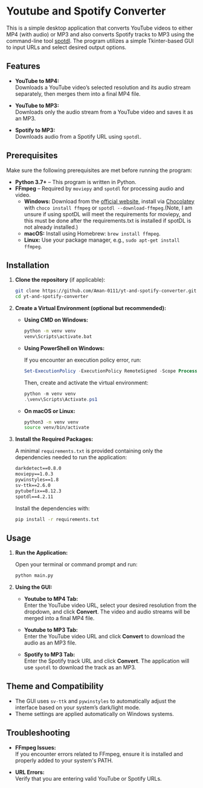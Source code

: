 # Youtube and Spotify Converter

This is a simple desktop application that converts YouTube videos to either MP4 (with audio) or MP3 and also converts Spotify tracks to MP3 using the command-line tool [spotdl](https://github.com/spotDL/spotify-downloader). The program utilizes a simple Tkinter-based GUI to input URLs and select desired output options.

## Features

- **YouTube to MP4:**  
  Downloads a YouTube video’s selected resolution and its audio stream separately, then merges them into a final MP4 file.

- **YouTube to MP3:**  
  Downloads only the audio stream from a YouTube video and saves it as an MP3.

- **Spotify to MP3:**  
  Downloads audio from a Spotify URL using `spotdl`.

## Prerequisites

Make sure the following prerequisites are met before running the program:

- **Python 3.7+** – This program is written in Python.
- **FFmpeg** – Required by `moviepy` and `spotdl` for processing audio and video.  
  - **Windows:** Download from the [official website](https://ffmpeg.org/download.html), install via [Chocolatey](https://chocolatey.org/) with `choco install ffmpeg` or `spotdl --download-ffmpeg`.(Note, I am unsure if using spotDL will meet the requirements for moviepy, and this must be done after the requirements.txt is installed if spotDL is not already installed.)
  - **macOS:** Install using Homebrew: `brew install ffmpeg`.
  - **Linux:** Use your package manager, e.g., `sudo apt-get install ffmpeg`.

## Installation

1. **Clone the repository** (if applicable):

   ```bash
   git clone https://github.com/Aman-0111/yt-and-spotify-converter.git
   cd yt-and-spotify-converter
   ```

2. **Create a Virtual Environment (optional but recommended):**

   - **Using CMD on Windows:**
   
     ```cmd
     python -m venv venv
     venv\Scripts\activate.bat
     ```
   
   - **Using PowerShell on Windows:**
     
     If you encounter an execution policy error, run:
     
     ```powershell
     Set-ExecutionPolicy -ExecutionPolicy RemoteSigned -Scope Process
     ```
     
     Then, create and activate the virtual environment:
     
     ```powershell
     python -m venv venv
     .\venv\Scripts\Activate.ps1
     ```
   
   - **On macOS or Linux:**
   
     ```bash
     python3 -m venv venv
     source venv/bin/activate
     ```

3. **Install the Required Packages:**

   A minimal `requirements.txt` is provided containing only the dependencies needed to run the application:

   ```txt
   darkdetect==0.8.0
   moviepy==1.0.3
   pywinstyles==1.8
   sv-ttk==2.6.0
   pytubefix==8.12.3
   spotdl==4.2.11
   ```

   Install the dependencies with:

   ```bash
   pip install -r requirements.txt
   ```

## Usage

1. **Run the Application:**

   Open your terminal or command prompt and run:

   ```bash
   python main.py
   ```

2. **Using the GUI:**

   - **Youtube to MP4 Tab:**  
     Enter the YouTube video URL, select your desired resolution from the dropdown, and click **Convert**. The video and audio streams will be merged into a final MP4 file.

   - **Youtube to MP3 Tab:**  
     Enter the YouTube video URL and click **Convert** to download the audio as an MP3 file.

   - **Spotify to MP3 Tab:**  
     Enter the Spotify track URL and click **Convert**. The application will use `spotdl` to download the track as an MP3.

## Theme and Compatibility

- The GUI uses `sv-ttk` and `pywinstyles` to automatically adjust the interface based on your system’s dark/light mode.
- Theme settings are applied automatically on Windows systems.

## Troubleshooting

- **FFmpeg Issues:**  
  If you encounter errors related to FFmpeg, ensure it is installed and properly added to your system's PATH.

- **URL Errors:**  
  Verify that you are entering valid YouTube or Spotify URLs.

